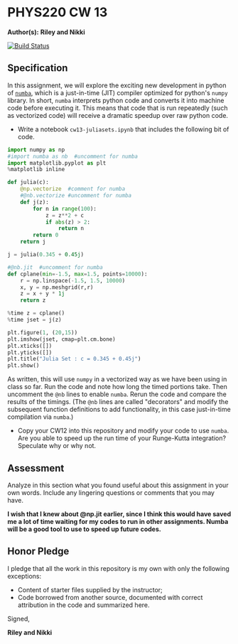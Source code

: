 # PHYS220 CW 13 

**Author(s):** **Riley and Nikki**

[![Build Status](https://travis-ci.org/chapman-phys220-2017f/cw-13-YOURNAME.svg?branch=master)](https://travis-ci.org/chapman-phys220-2017f/cw-13-YOURNAME)

## Specification

In this assignment, we will explore the exciting new development in python of [```numba```](http://numba.pydata.org/), which is a just-in-time (JIT) compiler optimized for python's ```numpy``` library. In short, ```numba``` interprets python code and converts it into machine code before executing it. This means that code that is run repeatedly (such as vectorized code) will receive a dramatic speedup over raw python code. 

* Write a notebook ```cw13-juliasets.ipynb``` that includes the following bit of code.

```python
import numpy as np
#import numba as nb  #uncomment for numba
import matplotlib.pyplot as plt
%matplotlib inline

def julia(c):
    @np.vectorize  #comment for numba
    #@nb.vectorize #uncomment for numba
    def j(z):
        for n in range(100):
            z = z**2 + c
            if abs(z) > 2:
                return n
        return 0
    return j

j = julia(0.345 + 0.45j)

#@nb.jit  #uncomment for numba
def cplane(min=-1.5, max=1.5, points=10000):
    r = np.linspace(-1.5, 1.5, 10000)
    x, y = np.meshgrid(r,r)
    z = x + y * 1j
    return z

%time z = cplane()
%time jset = j(z)

plt.figure(1, (20,15))
plt.imshow(jset, cmap=plt.cm.bone)
plt.xticks([])
plt.yticks([])
plt.title("Julia Set : c = 0.345 + 0.45j")
plt.show()
```

As written, this will use ```numpy``` in a vectorized way as we have been using in class so far. Run the code and note how long the timed portions take. Then uncomment the ```@nb``` lines to enable ```numba```. Rerun the code and compare the results of the timings. (The ```@nb``` lines are called "decorators" and modify the subsequent function definitions to add functionality, in this case just-in-time compilation via ```numba```.)

* Copy your CW12 into this repository and modify your code to use ```numba```. Are you able to speed up the run time of your Runge-Kutta integration? Speculate why or why not.

## Assessment

Analyze in this section what you found useful about this assignment in your own words. Include any lingering questions or comments that you may have.

**I wish that I knew about @np.jit earlier, since I think this would have saved me a lot of time waiting for my codes to run in other assignments.  Numba will be a good tool to use to speed up future codes.**

## Honor Pledge

I pledge that all the work in this repository is my own with only the following exceptions:

* Content of starter files supplied by the instructor;
* Code borrowed from another source, documented with correct attribution in the code and summarized here.

Signed,

**Riley and Nikki**
